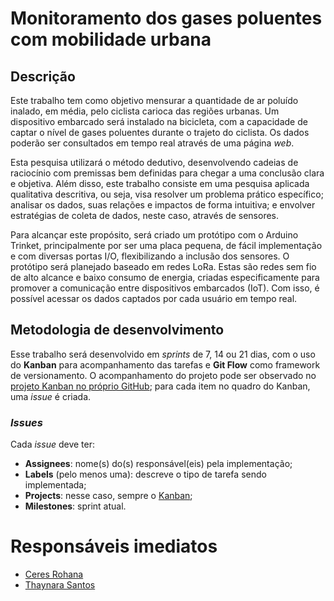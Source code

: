 # Monitoramento dos gases poluentes com mobilidade urbana

## Descrição

Este trabalho tem como objetivo mensurar a quantidade de ar poluído inalado, em média, pelo ciclista carioca das regiões urbanas. Um dispositivo embarcado será instalado na bicicleta, com a capacidade de captar o nível de gases poluentes durante o trajeto do ciclista. Os dados poderão ser consultados em tempo real através de uma página _web_.

Esta pesquisa utilizará o método dedutivo, desenvolvendo cadeias de raciocínio com premissas bem definidas para chegar a uma conclusão clara e objetiva. Além disso, este trabalho consiste em uma pesquisa aplicada qualitativa descritiva, ou seja, visa resolver um problema prático específico; analisar os dados, suas relações e impactos de forma intuitiva; e envolver estratégias de coleta de dados, neste caso, através de sensores.

Para alcançar este propósito, será criado um protótipo com o Arduino Trinket, principalmente por ser uma placa pequena, de fácil implementação e com diversas portas I/O, flexibilizando a inclusão dos sensores. O protótipo será planejado baseado em redes LoRa. Estas são redes sem fio de alto alcance e baixo consumo de energia, criadas especificamente para promover a comunicação entre dispositivos embarcados (IoT). Com isso, é possível acessar os dados captados por cada usuário em tempo real.

## Metodologia de desenvolvimento

Esse trabalho será desenvolvido em _sprints_ de 7, 14 ou 21 dias, com o uso do **Kanban** para acompanhamento das tarefas e **Git Flow** como framework de versionamento. O acompanhamento do projeto pode ser observado no [projeto Kanban no próprio GitHub](https://github.com/rohanaceres/tcc/projects/1); para cada item no quadro do Kanban, uma _issue_ é criada.

### _Issues_

Cada _issue_ deve ter:

* **Assignees**: nome(s) do(s) responsável(eis) pela implementação;
* **Labels** (pelo menos uma): descreve o tipo de tarefa sendo implementada;
* **Projects**: nesse caso, sempre o [Kanban](https://github.com/rohanaceres/tcc/projects/1);
* **Milestones**: sprint atual.

# Responsáveis imediatos

* [Ceres Rohana](mailto:ceresrohana+tcc@gmail.com)
* [Thaynara Santos](mailto:thaynaracsantos@gmail.com)